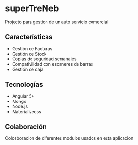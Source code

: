 # superTreNeb
Projecto para gestion de un auto servicio comercial

Características
------
- Gestión de Facturas
- Gestión de Stock
- Copias de seguridad semanales
- Compativilidad con escaneres de barras
- Gestión de caja

Tecnologías
--- 
- Angular 5+
- Mongo
- Node.js
- Materializecss

Colaboración
---
Coloaboracion de diferentes modulos usados en esta aplicacion